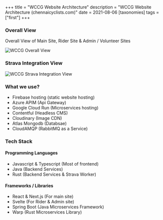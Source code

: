 +++
title = "WCCG Website Architecture"
description = "WCCG Website Architecture (chennaicyclists.com)"
date = 2021-08-06
[taxonomies]
tags =["first"]
+++

### Overall View

Overall View of Main Site, Rider Site & Admin / Volunteer Sites

![WCCG Overall View](/wccg-simplified.png "Title")

### Strava Integration View

![WCCG Strava Integration View](/wccg-strava-integration.png "Title")

### What we use?

- Firebase hosting (static website hosting)
- Azure APIM (Api Gateway)
- Google Cloud Run (Microservices hosting)
- Contentful (Headless CMS)
- Cloudinary (Image CDN)
- Atlas Mongodb (Databsae)
- CloudAMQP (RabbitMQ as a Service)

### Tech Stack

#### Programming Languages

- Javascript & Typescript (Most of frontend)
- Java (Backend Services)
- Rust (Backend Services & Strava Worker)

#### Frameworks / Libraries

- React & Next.js (For main site)
- Svelte (For Rider & Admin site)
- Spring Boot (Java Microservices Framework)
- Warp (Rust Microservices Library)
